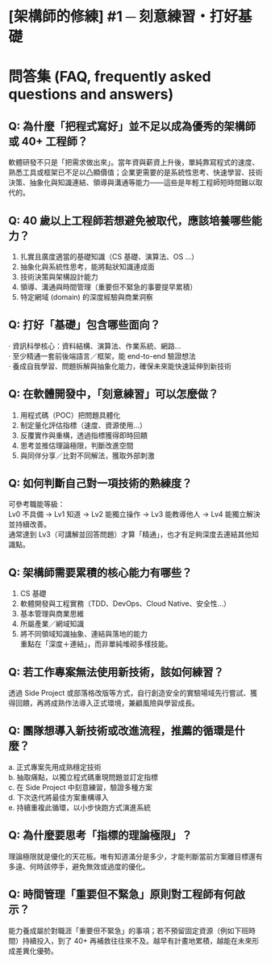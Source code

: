 # [架構師的修練] #1 ─ 刻意練習・打好基礎

# 問答集 (FAQ, frequently asked questions and answers)

## Q: 為什麼「把程式寫好」並不足以成為優秀的架構師或 40+ 工程師？
軟體研發不只是「把需求做出來」。當年資與薪資上升後，單純靠寫程式的速度、熟悉工具或框架已不足以凸顯價值；企業更需要的是系統性思考、快速學習、技術決策、抽象化與知識連結、領導與溝通等能力——這些是年輕工程師短時間難以取代的。

## Q: 40 歲以上工程師若想避免被取代，應該培養哪些能力？
1. 扎實且廣度適當的基礎知識（CS 基礎、演算法、OS …）  
2. 抽象化與系統性思考，能將點狀知識連成面  
3. 技術決策與架構設計能力  
4. 領導、溝通與時間管理（重要但不緊急的事要提早累積）  
5. 特定網域 (domain) 的深度經驗與商業洞察

## Q: 打好「基礎」包含哪些面向？
‧ 資訊科學核心：資料結構、演算法、作業系統、網路…  
‧ 至少精通一套前後端語言／框架，能 end-to-end 驗證想法  
‧ 養成自我學習、問題拆解與抽象化能力，確保未來能快速延伸到新技術

## Q: 在軟體開發中，「刻意練習」可以怎麼做？
1. 用程式碼（POC）把問題具體化  
2. 制定量化評估指標（速度、資源使用…）  
3. 反覆實作與重構，透過指標獲得即時回饋  
4. 思考並推估理論極限，判斷改進空間  
5. 與同伴分享／比對不同解法，獲取外部刺激

## Q: 如何判斷自己對一項技術的熟練度？
可參考職能等級：  
Lv0 不具備 → Lv1 知道 → Lv2 能獨立操作 → Lv3 能教導他人 → Lv4 能獨立解決並持續改善。  
通常達到 Lv3（可講解並回答問題）才算「精通」，也才有足夠深度去連結其他知識點。

## Q: 架構師需要累積的核心能力有哪些？
1. CS 基礎  
2. 軟體開發與工程實務（TDD、DevOps、Cloud Native、安全性…）  
3. 基本管理與商業思維  
4. 所屬產業／網域知識  
5. 將不同領域知識抽象、連結與落地的能力  
重點在「深度＋連結」，而非單純堆砌多樣技能。

## Q: 若工作專案無法使用新技術，該如何練習？
透過 Side Project 或部落格改版等方式，自行創造安全的實驗場域先行嘗試、獲得回饋，再將成熟作法導入正式環境，兼顧風險與學習成長。

## Q: 團隊想導入新技術或改進流程，推薦的循環是什麼？
a. 正式專案先用成熟穩定技術  
b. 抽取痛點，以獨立程式碼重現問題並訂定指標  
c. 在 Side Project 中刻意練習，驗證多種方案  
d. 下次迭代將最佳方案重構導入  
e. 持續重複此循環，以小步快跑方式演進系統

## Q: 為什麼要思考「指標的理論極限」？
理論極限就是優化的天花板。唯有知道滿分是多少，才能判斷當前方案離目標還有多遠、何時該停手，避免無效或過度的優化。

## Q: 時間管理「重要但不緊急」原則對工程師有何啟示？
能力養成屬於對職涯「重要但不緊急」的事項；若不預留固定資源（例如下班時間）持續投入，到了 40+ 再補救往往來不及。越早有計畫地累積，越能在未來形成差異化優勢。